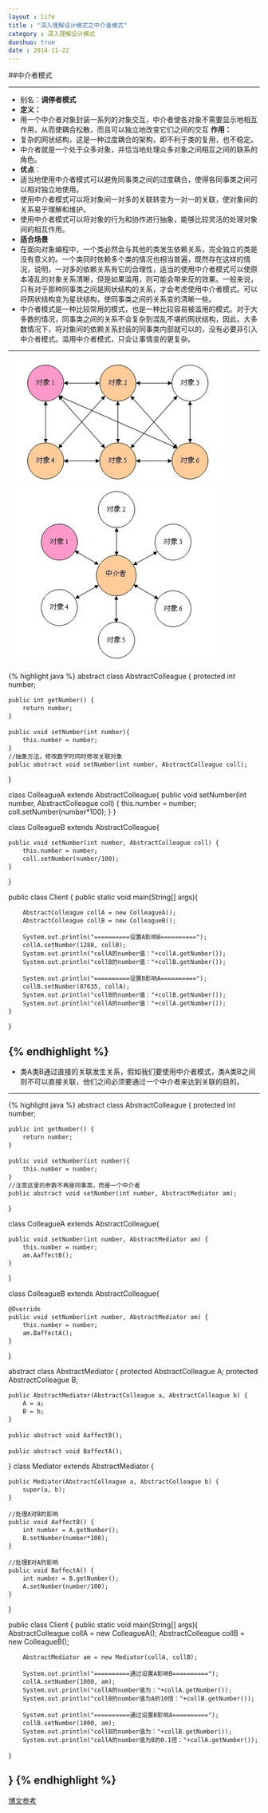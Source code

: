```yaml
---
layout : life
title : "深入理解设计模式之中介者模式"
category : 深入理解设计模式
duoshuo: true
date : 2014-11-22
---
```


##中介者模式

-------------
* 别名：**调停者模式**
* **定义：**
 * 用一个中介者对象封装一系列的对象交互，中介者使各对象不需要显示地相互作用，从而使耦合松散，而且可以独立地改变它们之间的交互
**作用：**
 * 复杂的网状结构，这是一种过度耦合的架构，即不利于类的复用，也不稳定。
 * 中介者就是一个处于众多对象，并恰当地处理众多对象之间相互之间的联系的角色。
* **优点**：
 * 适当地使用中介者模式可以避免同事类之间的过度耦合，使得各同事类之间可以相对独立地使用。
 * 使用中介者模式可以将对象间一对多的关联转变为一对一的关联，使对象间的关系易于理解和维护。
 * 使用中介者模式可以将对象的行为和协作进行抽象，能够比较灵活的处理对象间的相互作用。 
* **适合场景**
 * 在面向对象编程中，一个类必然会与其他的类发生依赖关系，完全独立的类是没有意义的。一个类同时依赖多个类的情况也相当普遍，既然存在这样的情况，说明，一对多的依赖关系有它的合理性，适当的使用中介者模式可以使原本凌乱的对象关系清晰，但是如果滥用，则可能会带来反的效果。一般来说，只有对于那种同事类之间是网状结构的关系，才会考虑使用中介者模式。可以将网状结构变为星状结构，使同事类之间的关系变的清晰一些。
 * 中介者模式是一种比较常用的模式，也是一种比较容易被滥用的模式。对于大多数的情况，同事类之间的关系不会复杂到混乱不堪的网状结构，因此，大多数情况下，将对象间的依赖关系封装的同事类内部就可以的，没有必要非引入中介者模式。滥用中介者模式，只会让事情变的更复杂。

---------------------
 
![gengsuanfa](/life/picture/zhong1.jpg)  ![gengsuanfa](/life/picture/zhong2.jpg)

{% highlight java %}
abstract class AbstractColleague {
	protected int number;

	public int getNumber() {
		return number;
	}

	public void setNumber(int number){
		this.number = number;
	}
	//抽象方法，修改数字时同时修改关联对象
	public abstract void setNumber(int number, AbstractColleague coll);
}

class ColleagueA extends AbstractColleague{
	public void setNumber(int number, AbstractColleague coll) {
		this.number = number;
		coll.setNumber(number*100);
	}
}

class ColleagueB extends AbstractColleague{
	
	public void setNumber(int number, AbstractColleague coll) {
		this.number = number;
		coll.setNumber(number/100);
	}
}

public class Client {
	public static void main(String[] args){

		AbstractColleague collA = new ColleagueA();
		AbstractColleague collB = new ColleagueB();
		
		System.out.println("==========设置A影响B==========");
		collA.setNumber(1288, collB);
		System.out.println("collA的number值："+collA.getNumber());
		System.out.println("collB的number值："+collB.getNumber());

		System.out.println("==========设置B影响A==========");
		collB.setNumber(87635, collA);
		System.out.println("collB的number值："+collB.getNumber());
		System.out.println("collA的number值："+collA.getNumber());
	}
}

{% endhighlight %}
-----------

* 类A类B通过直接的关联发生关系，假如我们要使用中介者模式，类A类B之间则不可以直接关联，他们之间必须要通过一个中介者来达到关联的目的。

--------------

{% highlight java %}
abstract class AbstractColleague {
	protected int number;

	public int getNumber() {
		return number;
	}

	public void setNumber(int number){
		this.number = number;
	}
	//注意这里的参数不再是同事类，而是一个中介者
	public abstract void setNumber(int number, AbstractMediator am);
}

class ColleagueA extends AbstractColleague{

	public void setNumber(int number, AbstractMediator am) {
		this.number = number;
		am.AaffectB();
	}
}

class ColleagueB extends AbstractColleague{

	@Override
	public void setNumber(int number, AbstractMediator am) {
		this.number = number;
		am.BaffectA();
	}
}

abstract class AbstractMediator {
	protected AbstractColleague A;
	protected AbstractColleague B;
	
	public AbstractMediator(AbstractColleague a, AbstractColleague b) {
		A = a;
		B = b;
	}

	public abstract void AaffectB();
	
	public abstract void BaffectA();

}
class Mediator extends AbstractMediator {

	public Mediator(AbstractColleague a, AbstractColleague b) {
		super(a, b);
	}

	//处理A对B的影响
	public void AaffectB() {
		int number = A.getNumber();
		B.setNumber(number*100);
	}

	//处理B对A的影响
	public void BaffectA() {
		int number = B.getNumber();
		A.setNumber(number/100);
	}
}

public class Client {
	public static void main(String[] args){
		AbstractColleague collA = new ColleagueA();
		AbstractColleague collB = new ColleagueB();
		
		AbstractMediator am = new Mediator(collA, collB);
		
		System.out.println("==========通过设置A影响B==========");
		collA.setNumber(1000, am);
		System.out.println("collA的number值为："+collA.getNumber());
		System.out.println("collB的number值为A的10倍："+collB.getNumber());

		System.out.println("==========通过设置B影响A==========");
		collB.setNumber(1000, am);
		System.out.println("collB的number值为："+collB.getNumber());
		System.out.println("collA的number值为B的0.1倍："+collA.getNumber());
		
	}
}
{% endhighlight %}
-----------
[博文参考](http://blog.csdn.net/zhengzhb/article/details/7430098)